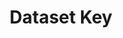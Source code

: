 ---
title: Dataset Key
description: We publish open data
permalink: /fr/dataset/_key_
layout: dataset-key
lang-ref: dataset-key
lang: fr
---